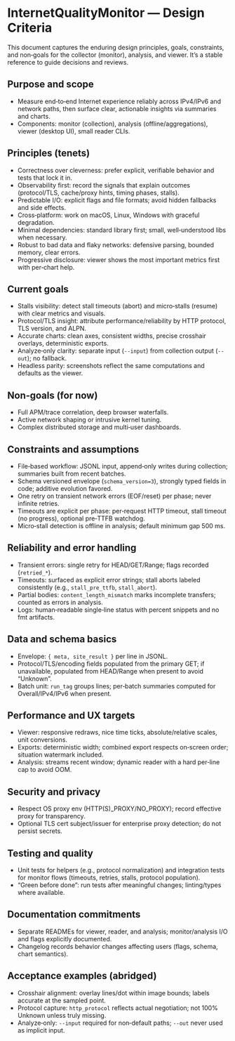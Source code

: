 # InternetQualityMonitor — Design Criteria

This document captures the enduring design principles, goals, constraints, and non‑goals for the collector (monitor), analysis, and viewer. It’s a stable reference to guide decisions and reviews.

## Purpose and scope
- Measure end‑to‑end Internet experience reliably across IPv4/IPv6 and network paths, then surface clear, actionable insights via summaries and charts.
- Components: monitor (collection), analysis (offline/aggregations), viewer (desktop UI), small reader CLIs.

## Principles (tenets)
- Correctness over cleverness: prefer explicit, verifiable behavior and tests that lock it in.
- Observability first: record the signals that explain outcomes (protocol/TLS, cache/proxy hints, timing phases, stalls).
- Predictable I/O: explicit flags and file formats; avoid hidden fallbacks and side effects.
- Cross‑platform: work on macOS, Linux, Windows with graceful degradation.
- Minimal dependencies: standard library first; small, well‑understood libs when necessary.
- Robust to bad data and flaky networks: defensive parsing, bounded memory, clear errors.
- Progressive disclosure: viewer shows the most important metrics first with per‑chart help.

## Current goals
- Stalls visibility: detect stall timeouts (abort) and micro‑stalls (resume) with clear metrics and visuals.
- Protocol/TLS insight: attribute performance/reliability by HTTP protocol, TLS version, and ALPN.
- Accurate charts: clean axes, consistent widths, precise crosshair overlays, deterministic exports.
- Analyze‑only clarity: separate input (`--input`) from collection output (`--out`); no fallback.
- Headless parity: screenshots reflect the same computations and defaults as the viewer.

## Non‑goals (for now)
- Full APM/trace correlation, deep browser waterfalls.
- Active network shaping or intrusive kernel tuning.
- Complex distributed storage and multi‑user dashboards.

## Constraints and assumptions
- File‑based workflow: JSONL input, append‑only writes during collection; summaries built from recent batches.
- Schema versioned envelope (`schema_version=3`), strongly typed fields in code; additive evolution favored.
- One retry on transient network errors (EOF/reset) per phase; never infinite retries.
- Timeouts are explicit per phase: per‑request HTTP timeout, stall timeout (no progress), optional pre‑TTFB watchdog.
- Micro‑stall detection is offline in analysis; default minimum gap 500 ms.

## Reliability and error handling
- Transient errors: single retry for HEAD/GET/Range; flags recorded (`retried_*`).
- Timeouts: surfaced as explicit error strings; stall aborts labeled consistently (e.g., `stall_pre_ttfb`, `stall_abort`).
- Partial bodies: `content_length_mismatch` marks incomplete transfers; counted as errors in analysis.
- Logs: human‑readable single‑line status with percent snippets and no fmt artifacts.

## Data and schema basics
- Envelope: `{ meta, site_result }` per line in JSONL.
- Protocol/TLS/encoding fields populated from the primary GET; if unavailable, populated from HEAD/Range when present to avoid “Unknown”.
- Batch unit: `run_tag` groups lines; per‑batch summaries computed for Overall/IPv4/IPv6 when present.

## Performance and UX targets
- Viewer: responsive redraws, nice time ticks, absolute/relative scales, unit conversions.
- Exports: deterministic width; combined export respects on‑screen order; situation watermark included.
- Analysis: streams recent window; dynamic reader with a hard per‑line cap to avoid OOM.

## Security and privacy
- Respect OS proxy env (HTTP(S)_PROXY/NO_PROXY); record effective proxy for transparency.
- Optional TLS cert subject/issuer for enterprise proxy detection; do not persist secrets.

## Testing and quality
- Unit tests for helpers (e.g., protocol normalization) and integration tests for monitor flows (timeouts, retries, stalls, protocol population).
- “Green before done”: run tests after meaningful changes; linting/types where available.

## Documentation commitments
- Separate READMEs for viewer, reader, and analysis; monitor/analysis I/O and flags explicitly documented.
- Changelog records behavior changes affecting users (flags, schema, chart semantics).

## Acceptance examples (abridged)
- Crosshair alignment: overlay lines/dot within image bounds; labels accurate at the sampled point.
- Protocol capture: `http_protocol` reflects actual negotiation; not 100% Unknown unless truly missing.
- Analyze‑only: `--input` required for non‑default paths; `--out` never used as implicit input.
